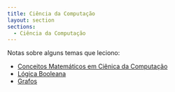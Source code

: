 ```yaml
---
title: Ciência da Computação
layout: section
sections:
  - Ciência da Computação
---
```


Notas sobre alguns temas que leciono:

* [Conceitos Matemáticos em Ciênica da Computação](math)
* [Lógica Booleana](logic/boolean)
* [Grafos](graphs)
